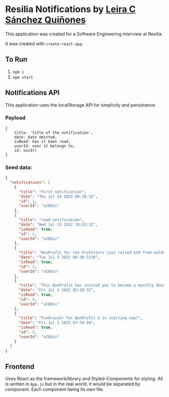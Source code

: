 # Resilia Notifications by [Leira C Sánchez Quiñones](https://github.com/leira-sanchez)

This application was created for a Software Engineering interview at Resilia.

It was created with `create-react-app`.

## To Run

1. `npm i`
1. `npm start`

## Notifications API

This application uses the localStorage API for simplicity and persistance.

### Payload

```
{
    title: 'title of the notification',
    date: date emitted,
    isRead: has it been read,
    userId: user it belongs to,
    id: uuid()
}
```

### Seed data:

```json
{
  "notifications": [
    {
      "title": "First notification",
      "date": "Thu Jul 14 2022 09:38:32",
      "id": 1,
      "userId": "uCQOiv"
    },
    {
      "title": "read notification",
      "date": "Wed Jul 13 2022 10:23:12",
      "isRead": true,
      "id": 2,
      "userId": "uCQOiv"
    },
    {
      "title": "NonProfit for the Profitters just raised $1M from Goldman Sachs!",
      "date": "Tue Jul 5 2022 09:38:3210",
      "isRead": true,
      "id": 3,
      "userId": "uCQOiv"
    },
    {
      "title": "This NonProfit has invited you to become a monthly donor!",
      "date": "Fri Jul 1 2022 02:38:32",
      "isRead": true,
      "id": 4,
      "userId": "uCQOiv"
    },
    {
      "title": "Fundraiser for NonProfit A is starting now!",
      "date": "Fri Jul 1 2022 07:34:10",
      "isRead": true,
      "id": 5,
      "userId": "uCQOiv"
    }
  ]
}
```

## Frontend

Uses React as the framework/library and Styled-Components for styling. All is written in `App.js` but in the real world, it would be separated by component. Each component being its own file.
